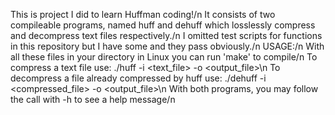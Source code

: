 This is project I did to learn Huffman coding!/n
It consists of two compileable programs, named huff and dehuff which losslessly compress and decompress text files respectively./n
I omitted test scripts for functions in this repository but I have some and they pass obviously./n
USAGE:/n
  With all these files in your directory in Linux you can run 'make' to compile/n
  To compress a text file use: ./huff -i <text_file> -o <output_file>\n
  To decompress a file already compressed by huff use: ./dehuff -i <compressed_file> -o <output_file>\n
  With both programs, you may follow the call with -h to see a help message/n
  
  
